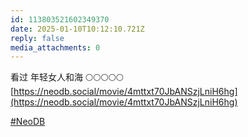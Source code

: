 ```yaml
---
id: 113803521602349370
date: 2025-01-10T10:12:10.721Z
reply: false
media_attachments: 0
---
```


看过 年轻女人和海 🌕🌕🌕🌕🌕   
[https://neodb.social/movie/4mttxt70JbANSzjLniH6hg](https://neodb.social/movie/4mttxt70JbANSzjLniH6hg)

[#NeoDB](https://e5n.cc/tags/NeoDB)

